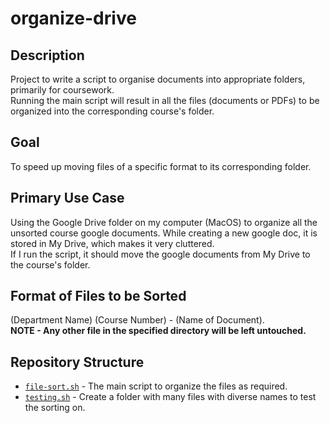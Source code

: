 # organize-drive
## Description 
  Project to write a script to organise documents into appropriate folders, primarily for coursework.  
  Running the main script will result in all the files (documents or PDFs) to be organized into the corresponding course's folder.
## Goal 
  To speed up moving files of a specific format to its corresponding folder.
## Primary Use Case
  Using the Google Drive folder on my computer (MacOS) to organize all the unsorted course google documents. 
  While creating a new google doc, it is stored in My Drive, which makes it very cluttered.  
  If I run the script, it should move the google documents from My Drive to the course's folder.
## Format of Files to be Sorted
  (Department Name) (Course Number) - (Name of Document).  
  **NOTE - Any other file in the specified directory will be left untouched.** 
## Repository Structure
- [`file-sort.sh`](https://github.com/adityaparmarr/organize-drive/file-sort.sh) - The main script to organize the files as required.
- [`testing.sh`](https://github.com/adityaparmarr/organize-drive/testing.sh) - Create a folder with many files with diverse names to test the sorting on.

